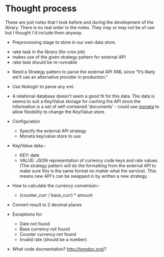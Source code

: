 Thought process
===============

These are just notes that I took before and during the development of the
library. There is no real order to the notes. They may or may not be of use
but I thought I'd include them anyway.


* Preprocessing stage to store in our own data store.
 - rake task in the library (for cron job)
 - makes use of the given strategy pattern for external API
 - rake task should be re-runnable

* Need a Strategy pattern to parse the external API XML
since "It’s likely we’ll use an alternative provider in production."

* Use Nokogiri to parse any xml.

* A relational database doesn't seem a good fit for this data. The data is seems
to suit a Key/Value storage for caching the API since the information is a set of 
self-contained 'documents' - could use [moneta](https://github.com/minad/moneta) 
to allow flexibility to change the Key/Value store.

* Configuration
  - Specify the external API strategy
  - Moneta key/value store to use

* Key/Value data:-
  - KEY: date
  - VALUE: JSON representation of currency code keys and rate values. (The 
strategy pattern will do the formatting from the external API to make sure 
this is the same format no matter what the service). This means new API's can
be swapped in by written a new strategy.

* How to calculate the currency conversion:-
  - (counter_curr / base_curr) * amount

* Convert result to 2 decimal places

* Exceptions for:
  - Date not found
  - Base currency not found
  - Counter currency not found
  - Invalid rate (should be a number)

* What code docmentation? http://tomdoc.org/?
